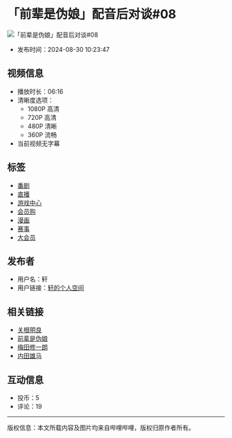 # 「前辈是伪娘」配音后对谈#08

![「前辈是伪娘」配音后对谈#08](//i0.hdslb.com/bfs/archive/04a272b5f075b94400e62cbca27b673cecae68b1.jpg@518w_290h_1c_!web-video-share-cover.webp)

- 发布时间：2024-08-30 10:23:47

## 视频信息

- 播放时长：06:16
- 清晰度选项：
    - 1080P 高清
    - 720P 高清
    - 480P 清晰
    - 360P 流畅
- 当前视频无字幕

## 标签
- [番剧](//www.bilibili.com/anime/)
- [直播](//live.bilibili.com)
- [游戏中心](//game.bilibili.com/platform)
- [会员购](//show.bilibili.com/platform/home.html?msource=pc_web)
- [漫画](//manga.bilibili.com?from=bill_top_mnav)
- [赛事](//www.bilibili.com/match/home/)
- [大会员](//account.bilibili.com/big)

## 发布者
- 用户名：轩
- 用户链接：[轩的个人空间](//space.bilibili.com/391100)

## 相关链接
- [关根明良](//search.bilibili.com/all?keyword=%E5%85%B3%E6%A0%B9%E6%98%8E%E8%89%AF&from_source=video_tag)
- [前辈是伪娘](//search.bilibili.com/all?keyword=%E5%89%8D%E8%BE%88%E6%98%AF%E4%BC%AA%E5%A8%98&from_source=video_tag)
- [梅田修一朗](//search.bilibili.com/all?keyword=%E6%A2%85%E7%94%B0%E4%BF%AE%E4%B8%80%E6%9C%97&from_source=video_tag)
- [内田雄马](//search.bilibili.com/all?keyword=%E5%86%85%E7%94%B0%E9%9B%84%E9%A9%AC&from_source=video_tag)

## 互动信息
- 投币：5
- 评论：19

---

版权信息：本文所载内容及图片均来自哔哩哔哩，版权归原作者所有。
<!-- tcd_original_link https://www.bilibili.com/video/BV19HHjeEEXb/ -->
